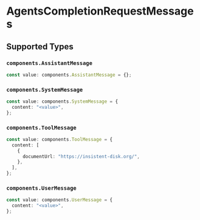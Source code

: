 # AgentsCompletionRequestMessages


## Supported Types

### `components.AssistantMessage`

```typescript
const value: components.AssistantMessage = {};
```

### `components.SystemMessage`

```typescript
const value: components.SystemMessage = {
  content: "<value>",
};
```

### `components.ToolMessage`

```typescript
const value: components.ToolMessage = {
  content: [
    {
      documentUrl: "https://insistent-disk.org/",
    },
  ],
};
```

### `components.UserMessage`

```typescript
const value: components.UserMessage = {
  content: "<value>",
};
```

